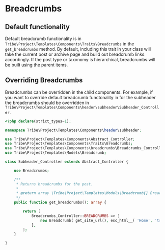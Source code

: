 # Breadcrumbs

## Default functionality

Default breadcrumb functionality is in `Tribe\Project\Templates\Components\Traits\Breadcrumbs` in the `get_breadcrumbs` method. By default, including this trait in your class will take the current post or archive page and build out breadcrumb links accordingly. If the post type or taxonomy is hierarchical, breadcrumbs will be built using the parent items.

## Overriding Breadcrumbs
Breadcrumbs can be overridden in the child components. For example, if you want to override default breadcrumb functonality in for the subheader the breadcrumbs should be overridden in `Tribe\Project\Templates\Components\header\subheader\Subheader_Controller`.
```php
<?php declare(strict_types=1);

namespace Tribe\Project\Templates\Components\header\subheader;

use Tribe\Project\Templates\Components\Abstract_Controller;
use Tribe\Project\Templates\Components\Traits\Breadcrumbs;
use Tribe\Project\Templates\Components\breadcrumbs\Breadcrumbs_Controller;
use Tribe\Project\Templates\Models\Breadcrumb;

class Subheader_Controller extends Abstract_Controller {

	use Breadcrumbs;

	/**
	 * Returns breadcrumbs for the post.
	 *
	 * @return array \Tribe\Project\Templates\Models\Breadcrumb[] Breadcrumbs for the post.
	 */
	public function get_breadcrumbs(): array {

		return [
			Breadcrumbs_Controller::BREADCRUMBS => [
				new Breadcrumb( get_site_url(), esc_html__( 'Home', 'tribe' ) ),
			],
		];
	}

}

```
